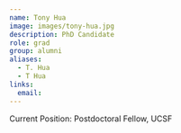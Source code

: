 ```yaml
---
name: Tony Hua
image: images/tony-hua.jpg
description: PhD Candidate
role: grad
group: alumni
aliases:
  - T. Hua
  - T Hua
links:
  email:
---
```


Current Position: Postdoctoral Fellow, UCSF
